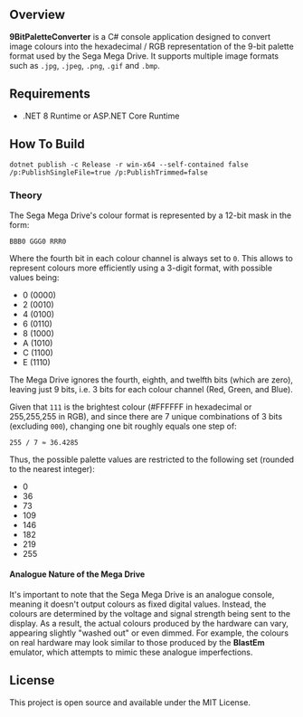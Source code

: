 ## Overview
**9BitPaletteConverter** is a C# console application designed to convert image colours into the hexadecimal / RGB representation of the 9-bit palette format used by the Sega Mega Drive. It supports multiple image formats such as `.jpg`, `.jpeg`, `.png`, `.gif` and `.bmp`.

## Requirements
- .NET 8 Runtime or ASP.NET Core Runtime

## How To Build
```
dotnet publish -c Release -r win-x64 --self-contained false /p:PublishSingleFile=true /p:PublishTrimmed=false
```

### Theory
The Sega Mega Drive's colour format is represented by a 12-bit mask in the form:
```
BBB0 GGG0 RRR0
```
Where the fourth bit in each colour channel is always set to `0`. This allows to represent colours more efficiently using a 3-digit format, with possible values being:

- 0 (0000)
- 2 (0010)
- 4 (0100)
- 6 (0110)
- 8 (1000)
- A (1010)
- C (1100)
- E (1110)

The Mega Drive ignores the fourth, eighth, and twelfth bits (which are zero), leaving just 9 bits, i.e. 3 bits for each colour channel (Red, Green, and Blue).

Given that `111` is the brightest colour (#FFFFFF in hexadecimal or 255,255,255 in RGB), and since there are 7 unique combinations of 3 bits (excluding `000`), changing one bit roughly equals one step of:
```
255 / 7 ≈ 36.4285
```
Thus, the possible palette values are restricted to the following set (rounded to the nearest integer):

- 0
- 36
- 73
- 109
- 146
- 182
- 219
- 255

#### Analogue Nature of the Mega Drive
It's important to note that the Sega Mega Drive is an analogue console, meaning it doesn't output colours as fixed digital values. Instead, the colours are determined by the voltage and signal strength being sent to the display. As a result, the actual colours produced by the hardware can vary, appearing slightly "washed out" or even dimmed. For example, the colours on real hardware may look similar to those produced by the **BlastEm** emulator, which attempts to mimic these analogue imperfections.

## License
This project is open source and available under the MIT License.